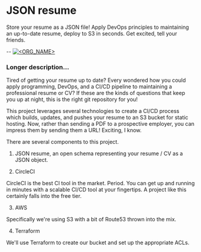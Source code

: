 # JSON resume

Store your resume as a JSON file! Apply DevOps principles to maintaining an up-to-date resume, deploy to S3 in seconds. Get excited, tell your friends.

--
[![<ORG_NAME>](https://circleci.com/github/aedifex/JSON_Resume.svg?style=svg)](https://app.circleci.com/pipelines/gh/aedifex/JSON_Resume)


### Longer description...

Tired of getting your resume up to date? Every wondered how you could apply programming, DevOps, and a CI/CD pipeline to maintaining a professional resume or CV? If these are the kinds of questions that keep you up at night, this is the right git repository for you!

This project leverages several technologies to create a CI/CD process which builds, updates, and pushes your resume to an S3 bucket for static hosting. Now, rather than sending a PDF to a prospective employer, you can impress them by sending them a URL! Exciting, I know.

There are several components to this project.

1. JSON resume, an open schema representing your resume / CV as a JSON object.

2. CircleCI

CircleCI is the best CI tool in the market. Period. You can get up and running in minutes with a scalable CI/CD tool at your fingertips. A project like this certainly falls into the free tier.


3. AWS

Specifically we're using S3 with a bit of Route53 thrown into the mix.

4. Terraform

We'll use Terraform to create our bucket and set up the appropriate ACLs.
